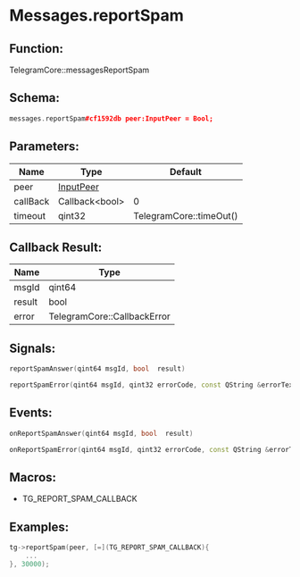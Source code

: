 # Messages.reportSpam

## Function:

TelegramCore::messagesReportSpam

## Schema:

```c++
messages.reportSpam#cf1592db peer:InputPeer = Bool;
```
## Parameters:

|Name|Type|Default|
|----|----|-------|
|peer|[InputPeer](../../types/inputpeer.md)||
|callBack|Callback&lt;bool&gt;|0|
|timeout|qint32|TelegramCore::timeOut()|

## Callback Result:

|Name|Type|
|----|----|
|msgId|qint64|
|result|bool|
|error|TelegramCore::CallbackError|

## Signals:

```c++
reportSpamAnswer(qint64 msgId, bool  result)
```
```c++
reportSpamError(qint64 msgId, qint32 errorCode, const QString &errorText)
```

## Events:

```c++
onReportSpamAnswer(qint64 msgId, bool  result)
```
```c++
onReportSpamError(qint64 msgId, qint32 errorCode, const QString &errorText)
```

## Macros:

* TG_REPORT_SPAM_CALLBACK

## Examples:

```c++
tg->reportSpam(peer, [=](TG_REPORT_SPAM_CALLBACK){
    ...
}, 30000);
```
